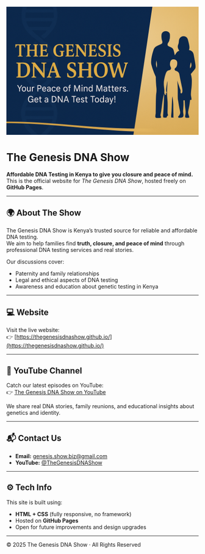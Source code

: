 ![genesisshowbiz-dev](banner.png)
# The Genesis DNA Show

**Affordable DNA Testing in Kenya to give you closure and peace of mind.**  
This is the official website for *The Genesis DNA Show*, hosted freely on **GitHub Pages**.

---

## 🌍 About The Show
The Genesis DNA Show is Kenya’s trusted source for reliable and affordable DNA testing.  
We aim to help families find **truth, closure, and peace of mind** through professional DNA testing services and real stories.

Our discussions cover:
- Paternity and family relationships
- Legal and ethical aspects of DNA testing
- Awareness and education about genetic testing in Kenya

---

## 💻 Website
Visit the live website:  
👉 [https://thegenesisdnashow.github.io/](https://thegenesisdnashow.github.io/)

---

## 🎥 YouTube Channel
Catch our latest episodes on YouTube:  
👉 [The Genesis DNA Show on YouTube](https://www.youtube.com/channel/UCIlL3TB9CE14IMUlrHYDPNw)

We share real DNA stories, family reunions, and educational insights about genetics and identity.

---

## 📬 Contact Us
- **Email:** [genesis.show.biz@gmail.com](mailto:genesis.show.biz@gmail.com)
- **YouTube:** [@TheGenesisDNAShow](https://www.youtube.com/channel/UCIlL3TB9CE14IMUlrHYDPNw)

---

## ⚙️ Tech Info
This site is built using:
- **HTML + CSS** (fully responsive, no framework)
- Hosted on **GitHub Pages**  
- Open for future improvements and design upgrades

---

© 2025 The Genesis DNA Show · All Rights Reserved
